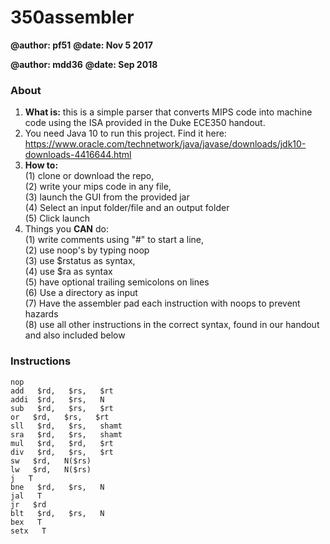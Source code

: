 # 350assembler

**@author: pf51**
**@date: Nov 5 2017**

**@author: mdd36**
**@date: Sep 2018**

### About

1. **What is:** this is a simple parser that converts MIPS code into machine code using the ISA provided in the Duke ECE350 handout.
2. You need Java 10 to run this project. Find it here: https://www.oracle.com/technetwork/java/javase/downloads/jdk10-downloads-4416644.html
3. **How to:**   
(1) clone or download the repo,  
(2) write your mips code in any file,   
(3) launch the GUI from the provided jar  
(4) Select an input folder/file and an output folder  
(5) Click launch
4. Things you **CAN** do:  
(1) write comments using "#" to start a line,  
(2) use noop's by typing noop  
(3) use $rstatus as syntax,  
(4) use $ra as syntax  
(5) have optional trailing semicolons on lines  
(6) Use a directory as input  
(7) Have the assembler pad each instruction with noops to prevent hazards  
(8) use all other instructions in the correct syntax, found in our handout and also included below 

### Instructions

    nop
    add   $rd,   $rs,   $rt
    addi  $rd,   $rs,   N
    sub   $rd,   $rs,   $rt
    or   $rd,   $rs,   $rt
    sll   $rd,   $rs,   shamt
    sra   $rd,   $rs,   shamt
    mul   $rd,   $rd,   $rt
    div   $rd,   $rs,   $rt
    sw   $rd,   N($rs)
    lw   $rd,   N($rs)
    j   T
    bne   $rd,   $rs,   N
    jal   T
    jr   $rd
    blt   $rd,   $rs,   N
    bex   T
    setx   T
